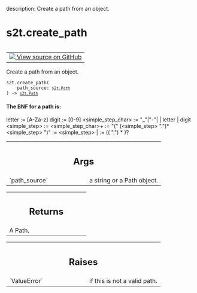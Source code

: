description: Create a path from an object.

<div itemscope itemtype="http://developers.google.com/ReferenceObject">
<meta itemprop="name" content="s2t.create_path" />
<meta itemprop="path" content="Stable" />
</div>

# s2t.create_path

<!-- Insert buttons and diff -->

<table class="tfo-notebook-buttons tfo-api nocontent" align="left">
<td>
  <a target="_blank" href="https://github.com/google/struct2tensor/blob/master/struct2tensor/path.py#L285-L326">
    <img src="https://www.tensorflow.org/images/GitHub-Mark-32px.png" />
    View source on GitHub
  </a>
</td>
</table>



Create a path from an object.

<pre class="devsite-click-to-copy prettyprint lang-py tfo-signature-link">
<code>s2t.create_path(
    path_source: <a href="../s2t/Path.md"><code>s2t.Path</code></a>
) -> <a href="../s2t/Path.md"><code>s2t.Path</code></a>
</code></pre>



<!-- Placeholder for "Used in" -->


#### The BNF for a path is:


letter := [A-Za-z]
digit := [0-9]
<simple_step_char> := "_"|"-"| | letter | digit
<simple_step> := <simple_step_char>+
<extension> := "(" (<simple_step> ".")* <simple_step> ")"
<step> := <simple_step> | <extension>
<path> := ((<step> ".") * <step>)?



<!-- Tabular view -->
 <table class="responsive fixed orange">
<colgroup><col width="214px"><col></colgroup>
<tr><th colspan="2"><h2 class="add-link">Args</h2></th></tr>

<tr>
<td>
`path_source`
</td>
<td>
a string or a Path object.
</td>
</tr>
</table>



<!-- Tabular view -->
 <table class="responsive fixed orange">
<colgroup><col width="214px"><col></colgroup>
<tr><th colspan="2"><h2 class="add-link">Returns</h2></th></tr>
<tr class="alt">
<td colspan="2">
A Path.
</td>
</tr>

</table>



<!-- Tabular view -->
 <table class="responsive fixed orange">
<colgroup><col width="214px"><col></colgroup>
<tr><th colspan="2"><h2 class="add-link">Raises</h2></th></tr>

<tr>
<td>
`ValueError`
</td>
<td>
if this is not a valid path.
</td>
</tr>
</table>

